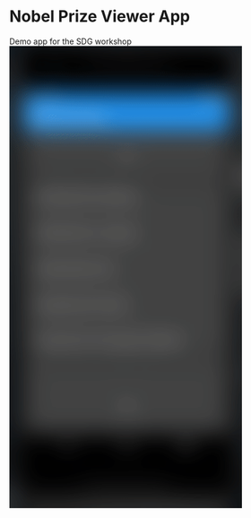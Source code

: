 # Nobel Prize Viewer App

Demo app for the SDG workshop
![Screenshot](https://raw.githubusercontent.com/meta-boy/nobel-prize-app/master/screenshots/Peek%202020-10-01%2004-51.gif)